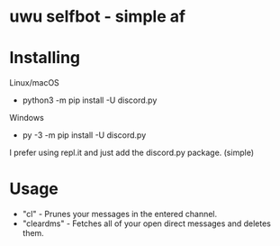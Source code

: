# uwu selfbot - simple af

# Installing
Linux/macOS
- python3 -m pip install -U discord.py

Windows
- py -3 -m pip install -U discord.py

I prefer using repl.it and just add the discord.py package. (simple)

# Usage
- "cl" - Prunes your messages in the entered channel.
- "cleardms" - Fetches all of your open direct messages and deletes them.
